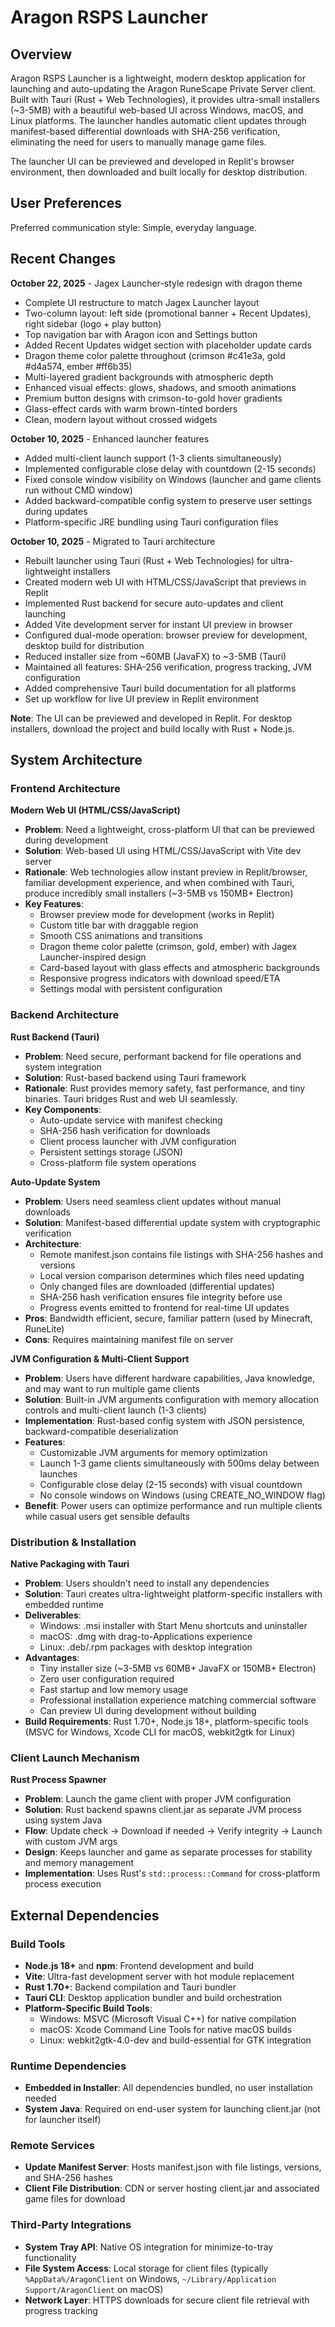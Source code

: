 # Aragon RSPS Launcher

## Overview

Aragon RSPS Launcher is a lightweight, modern desktop application for launching and auto-updating the Aragon RuneScape Private Server client. Built with Tauri (Rust + Web Technologies), it provides ultra-small installers (~3-5MB) with a beautiful web-based UI across Windows, macOS, and Linux platforms. The launcher handles automatic client updates through manifest-based differential downloads with SHA-256 verification, eliminating the need for users to manually manage game files.

The launcher UI can be previewed and developed in Replit's browser environment, then downloaded and built locally for desktop distribution.

## User Preferences

Preferred communication style: Simple, everyday language.

## Recent Changes

**October 22, 2025** - Jagex Launcher-style redesign with dragon theme
- Complete UI restructure to match Jagex Launcher layout
- Two-column layout: left side (promotional banner + Recent Updates), right sidebar (logo + play button)
- Top navigation bar with Aragon icon and Settings button
- Added Recent Updates widget section with placeholder update cards
- Dragon theme color palette throughout (crimson #c41e3a, gold #d4a574, ember #ff6b35)
- Multi-layered gradient backgrounds with atmospheric depth
- Enhanced visual effects: glows, shadows, and smooth animations
- Premium button designs with crimson-to-gold hover gradients
- Glass-effect cards with warm brown-tinted borders
- Clean, modern layout without crossed widgets

**October 10, 2025** - Enhanced launcher features
- Added multi-client launch support (1-3 clients simultaneously)
- Implemented configurable close delay with countdown (2-15 seconds)
- Fixed console window visibility on Windows (launcher and game clients run without CMD window)
- Added backward-compatible config system to preserve user settings during updates
- Platform-specific JRE bundling using Tauri configuration files

**October 10, 2025** - Migrated to Tauri architecture
- Rebuilt launcher using Tauri (Rust + Web Technologies) for ultra-lightweight installers
- Created modern web UI with HTML/CSS/JavaScript that previews in Replit
- Implemented Rust backend for secure auto-updates and client launching
- Added Vite development server for instant UI preview in browser
- Configured dual-mode operation: browser preview for development, desktop build for distribution
- Reduced installer size from ~60MB (JavaFX) to ~3-5MB (Tauri)
- Maintained all features: SHA-256 verification, progress tracking, JVM configuration
- Added comprehensive Tauri build documentation for all platforms
- Set up workflow for live UI preview in Replit environment

**Note**: The UI can be previewed and developed in Replit. For desktop installers, download the project and build locally with Rust + Node.js.

## System Architecture

### Frontend Architecture

**Modern Web UI (HTML/CSS/JavaScript)**
- **Problem**: Need a lightweight, cross-platform UI that can be previewed during development
- **Solution**: Web-based UI using HTML/CSS/JavaScript with Vite dev server
- **Rationale**: Web technologies allow instant preview in Replit/browser, familiar development experience, and when combined with Tauri, produce incredibly small installers (~3-5MB vs 150MB+ Electron)
- **Key Features**: 
  - Browser preview mode for development (works in Replit)
  - Custom title bar with draggable region
  - Smooth CSS animations and transitions
  - Dragon theme color palette (crimson, gold, ember) with Jagex Launcher-inspired design
  - Card-based layout with glass effects and atmospheric backgrounds
  - Responsive progress indicators with download speed/ETA
  - Settings modal with persistent configuration

### Backend Architecture

**Rust Backend (Tauri)**
- **Problem**: Need secure, performant backend for file operations and system integration
- **Solution**: Rust-based backend using Tauri framework
- **Rationale**: Rust provides memory safety, fast performance, and tiny binaries. Tauri bridges Rust and web UI seamlessly.
- **Key Components**:
  - Auto-update service with manifest checking
  - SHA-256 hash verification for downloads
  - Client process launcher with JVM configuration
  - Persistent settings storage (JSON)
  - Cross-platform file system operations

**Auto-Update System**
- **Problem**: Users need seamless client updates without manual downloads
- **Solution**: Manifest-based differential update system with cryptographic verification
- **Architecture**:
  - Remote manifest.json contains file listings with SHA-256 hashes and versions
  - Local version comparison determines which files need updating
  - Only changed files are downloaded (differential updates)
  - SHA-256 hash verification ensures file integrity before use
  - Progress events emitted to frontend for real-time UI updates
- **Pros**: Bandwidth efficient, secure, familiar pattern (used by Minecraft, RuneLite)
- **Cons**: Requires maintaining manifest file on server

**JVM Configuration & Multi-Client Support**
- **Problem**: Users have different hardware capabilities, Java knowledge, and may want to run multiple game clients
- **Solution**: Built-in JVM arguments configuration with memory allocation controls and multi-client launch (1-3 clients)
- **Implementation**: Rust-based config system with JSON persistence, backward-compatible deserialization
- **Features**:
  - Customizable JVM arguments for memory optimization
  - Launch 1-3 game clients simultaneously with 500ms delay between launches
  - Configurable close delay (2-15 seconds) with visual countdown
  - No console windows on Windows (using CREATE_NO_WINDOW flag)
- **Benefit**: Power users can optimize performance and run multiple clients while casual users get sensible defaults

### Distribution & Installation

**Native Packaging with Tauri**
- **Problem**: Users shouldn't need to install any dependencies
- **Solution**: Tauri creates ultra-lightweight platform-specific installers with embedded runtime
- **Deliverables**:
  - Windows: .msi installer with Start Menu shortcuts and uninstaller
  - macOS: .dmg with drag-to-Applications experience
  - Linux: .deb/.rpm packages with desktop integration
- **Advantages**: 
  - Tiny installer size (~3-5MB vs 60MB+ JavaFX or 150MB+ Electron)
  - Zero user configuration required
  - Fast startup and low memory usage
  - Professional installation experience matching commercial software
  - Can preview UI during development without building
- **Build Requirements**: Rust 1.70+, Node.js 18+, platform-specific tools (MSVC for Windows, Xcode CLI for macOS, webkit2gtk for Linux)

### Client Launch Mechanism

**Rust Process Spawner**
- **Problem**: Launch the game client with proper JVM configuration
- **Solution**: Rust backend spawns client.jar as separate JVM process using system Java
- **Flow**: Update check → Download if needed → Verify integrity → Launch with custom JVM args
- **Design**: Keeps launcher and game as separate processes for stability and memory management
- **Implementation**: Uses Rust's `std::process::Command` for cross-platform process execution

## External Dependencies

### Build Tools
- **Node.js 18+** and **npm**: Frontend development and build
- **Vite**: Ultra-fast development server with hot module replacement
- **Rust 1.70+**: Backend compilation and Tauri bundler
- **Tauri CLI**: Desktop application bundler and build orchestration
- **Platform-Specific Build Tools**:
  - Windows: MSVC (Microsoft Visual C++) for native compilation
  - macOS: Xcode Command Line Tools for native macOS builds
  - Linux: webkit2gtk-4.0-dev and build-essential for GTK integration

### Runtime Dependencies
- **Embedded in Installer**: All dependencies bundled, no user installation needed
- **System Java**: Required on end-user system for launching client.jar (not for launcher itself)

### Remote Services
- **Update Manifest Server**: Hosts manifest.json with file listings, versions, and SHA-256 hashes
- **Client File Distribution**: CDN or server hosting client.jar and associated game files for download

### Third-Party Integrations
- **System Tray API**: Native OS integration for minimize-to-tray functionality
- **File System Access**: Local storage for client files (typically `%AppData%/AragonClient` on Windows, `~/Library/Application Support/AragonClient` on macOS)
- **Network Layer**: HTTPS downloads for secure client file retrieval with progress tracking